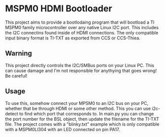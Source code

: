# MSPM0 HDMI Bootloader
This project aims to provide a bootlodaing program that will bootload a TI MSPM0 family microcontroller over any native Linux I2C port. This includes the I2C connectins found inside of HDMI connections.
The only compatible input binary format is TI-TXT as exported from CCS or CCS-Thiea.

## Warning
This project directly controls the I2C/SMBus ports on your Linux PC. This can cause damage and I'm not responsible for anythying that goes wrong! Be careful!

## Usage
To use this, somehow connect your MPSM0 to an I2C bus on your PC, whether that be through HDMI or some other method. This you can use i2c-detect to find which port that corresponds to. In main.py you can change the port number for the BSL object, then update the filename for the TI-TXT file. The project comes with a "blinky.txt" example which is only compatible with a MSPM0Ll304 with an LED connected on pin PA17.
